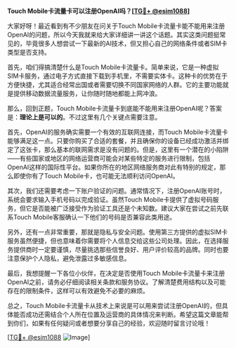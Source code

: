 **Touch Mobile卡流量卡可以注册OpenAI吗？[[TG💪+ @esim1088](https://t.me/s/esim1088)]**

大家好呀！最近看到有不少朋友在问关于Touch Mobile卡流量卡能不能用来注册OpenAI的问题，所以今天我就来给大家详细讲一讲这个话题。其实这类问题挺常见的，毕竟很多人想尝试一下最新的AI技术，但又担心自己的网络条件或者SIM卡类型是否支持。

首先，咱们得搞清楚什么是Touch Mobile卡流量卡。简单来说，它是一种虚拟SIM卡服务，通过电子方式直接下载到手机里，不需要实体卡。这种卡的优势在于方便快捷，尤其适合经常出国或者需要切换不同国家网络的人群。它的主要功能就是提供移动数据流量服务，让你随时随地都能上网冲浪。

那么，回到正题，Touch Mobile卡流量卡到底能不能用来注册OpenAI呢？答案是：**理论上是可以的**。不过这里有几个关键点需要注意。

首先，OpenAI的服务确实需要一个有效的互联网连接，而Touch Mobile卡流量卡能够满足这一点。只要你购买了合适的套餐，并且确保你的设备已经成功激活并绑定了这张卡，那么基本的联网需求是没有问题的。但是，这里有一个潜在的小陷阱——有些国家或地区的网络运营商可能会对某些特定的服务进行限制，包括OpenAI这样的国际性平台。如果你所在的地区网络服务商对此有特别的规定，那么即使你有了Touch Mobile卡，也可能无法顺利访问OpenAI。

其次，我们还需要考虑一下账户验证的问题。通常情况下，注册OpenAI账号时，系统会要求输入手机号码以完成验证。虽然Touch Mobile卡提供了虚拟号码服务，但它是否能被广泛接受作为验证工具还是个未知数。建议大家在尝试之前先联系Touch Mobile客服确认一下他们的号码是否兼容此类用途。

另外，还有一点非常重要，那就是隐私与安全问题。使用第三方提供的虚拟SIM卡服务虽然便捷，但也意味着你需要将个人信息交给这些公司处理。因此，在选择服务提供商时一定要谨慎，尽量挑选那些信誉良好、用户评价较高的品牌。同时也要注意保护个人隐私，避免泄露过多敏感信息。

最后，我想提醒一下各位小伙伴，在决定是否使用Touch Mobile卡流量卡来注册OpenAI之前，请务必仔细阅读相关条款和服务协议。了解清楚费用结构以及可能存在的限制条件，这样可以有效避免不必要的麻烦。

总之，Touch Mobile卡流量卡从技术上来说是可以用来尝试注册OpenAI的，但具体能否成功还需结合个人所在位置及运营商的具体情况来判断。希望这篇文章能帮到你们，如果有任何疑问或者想要分享自己的经验，欢迎随时留言讨论哦！

[[TG💪+ @esim1088](https://t.me/s/esim1088) ![Image](https://i.postimg.cc/4NQfJmqS/Snipaste-2025-05-13-00-14-12.png)]